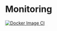 # Monitoring
[![Docker Image CI](https://github.com/aelmendorf/Monitoring/actions/workflows/docker_publish.yml/badge.svg)](https://github.com/aelmendorf/Monitoring/actions/workflows/docker_publish.yml)

